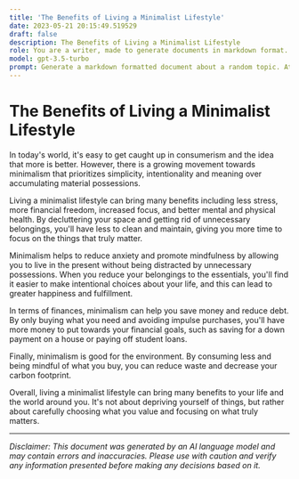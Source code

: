 ```yaml
---
title: 'The Benefits of Living a Minimalist Lifestyle'
date: 2023-05-21 20:15:49.519529
draft: false
description: The Benefits of Living a Minimalist Lifestyle
role: You are a writer, made to generate documents in markdown format. It is very important that all of the documents you generate are in valid markdown format.
model: gpt-3.5-turbo
prompt: Generate a markdown formatted document about a random topic. At the bottom, include a disclaimer explaining that the document was generated by you. The first line of the document should be the title. Make sure that the entire document is in proper markdown format, using a mix of various tags to make the document visually appealing.
---
```


# The Benefits of Living a Minimalist Lifestyle

In today's world, it's easy to get caught up in consumerism and the idea that more is better. However, there is a growing movement towards minimalism that prioritizes simplicity, intentionality and meaning over accumulating material possessions. 

Living a minimalist lifestyle can bring many benefits including less stress, more financial freedom, increased focus, and better mental and physical health. By decluttering your space and getting rid of unnecessary belongings, you'll have less to clean and maintain, giving you more time to focus on the things that truly matter.

Minimalism helps to reduce anxiety and promote mindfulness by allowing you to live in the present without being distracted by unnecessary possessions. When you reduce your belongings to the essentials, you'll find it easier to make intentional choices about your life, and this can lead to greater happiness and fulfillment.

In terms of finances, minimalism can help you save money and reduce debt. By only buying what you need and avoiding impulse purchases, you'll have more money to put towards your financial goals, such as saving for a down payment on a house or paying off student loans.

Finally, minimalism is good for the environment. By consuming less and being mindful of what you buy, you can reduce waste and decrease your carbon footprint.

Overall, living a minimalist lifestyle can bring many benefits to your life and the world around you. It's not about depriving yourself of things, but rather about carefully choosing what you value and focusing on what truly matters.

---

*Disclaimer: This document was generated by an AI language model and may contain errors and inaccuracies. Please use with caution and verify any information presented before making any decisions based on it.*